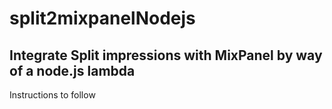 # split2mixpanelNodejs

## Integrate Split impressions with MixPanel by way of a node.js lambda

Instructions to follow
